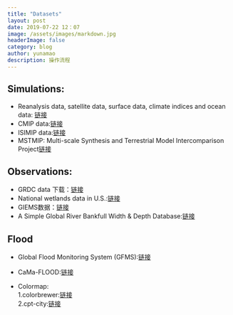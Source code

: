 ```yaml
---
title: "Datasets"
layout: post
date: 2019-07-22 12：07
image: /assets/images/markdown.jpg
headerImage: false
category: blog
author: yunamao
description: 操作流程
---
```


## Simulations:
- Reanalysis data, satellite data, surface data, climate indices and ocean data: [链接](http://www.cgd.ucar.edu/cas/catalog/)
- CMIP data:[链接](https://esgf-node.llnl.gov/search/cmip6/)
- ISIMIP data:[链接](https://www.isimip.org/gettingstarted/#input-data-bias-correction)
- MSTMIP: Multi-scale Synthesis and Terrestrial Model Intercomparison Project[链接](https://nacp.ornl.gov/MsTMIP.shtml)

## Observations:
- GRDC data 下载：[链接](http://www.grdc.sr.unh.edu/html/Data/index.html) <br>
- National wetlands data in U.S.:[链接](https://www.fws.gov/wetlands/Data/Data-Download.html) <br>
- GIEMS数据：[链接](https://lerma.obspm.fr/spip.php?article91&lang=en) <br>
- A Simple Global River Bankfull Width & Depth Database:[链接](http://gaia.geosci.unc.edu/rivers/) <br>

## Flood
- Global Flood Monitoring System (GFMS):[链接](http://flood.umd.edu/)
- CaMa-FLOOD:[链接](http://hydro.iis.u-tokyo.ac.jp/~yamadai/cama-flood/index.html) <br>

- Colormap: <br>
  1.colorbrewer:[链接](http://colorbrewer2.org/#type=sequential&scheme=Blues&n=9) <br>
  2.cpt-city:[链接](http://soliton.vm.bytemark.co.uk/pub/cpt-city/) <br>

